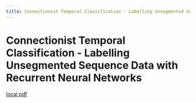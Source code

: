 ```yaml
---
title: Connectionist Temporal Classification - Labelling Unsegmented Sequence Data with Recurrent Neural Networks
---
```


# Connectionist Temporal Classification - Labelling Unsegmented Sequence Data with Recurrent Neural Networks

[local pdf](../../../pdfs/Connectionist%20Temporal%20Classification%20-%20Labelling%20Unsegmented%20Sequence%20Data%20with%20Recurrent%20Neural%20Networks.pdf)
